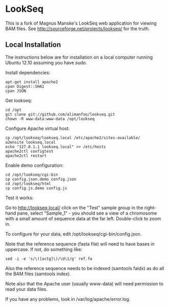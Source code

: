 LookSeq
=======

This is a fork of Magnus Manske's LookSeq web application for viewing
BAM files. See http://sourceforge.net/projects/lookseq/ for the truth.

Local Installation
------------------

The instructions below are for installation on a local computer
running Ubuntu 12.10 assuming you have sudo.

Install dependencies:

```
apt-get install apache2
cpan Digest::SHA1
cpan JSON
```

Get lookseq:

```
cd /opt
git clone git://github.com/alimanfoo/lookseq.git
chown -R www-data:www-data /opt/lookseq
```

Configure Apache virtual host:

```
cp /opt/lookseq/lookseq.local /etc/apache2/sites-available/
a2ensite lookseq.local
echo "127.0.1.1 lookseq.local" >> /etc/hosts
apache2ctl configtest
apache2ctl restart
```

Enable demo configuration:

```
cd /opt/lookseq/cgi-bin
cp config.json.demo config.json
cd /opt/lookseq/html
cp config.js.demo config.js
```

Test it works: 

Go to http://lookseq.local/ click on the "Test" sample group in the
right-hand pane, select "Sample_1" - you should see a view of a
chromosome with a small amount of sequence data at the far
left. Double-click to zoom in.

To configure for your data, edit /opt/lookseq/cgi-bin/config.json.

Note that the reference sequence (fasta file) will need to have bases
in uppercase. If not, do something like:

```
sed -i -e 's/\([actg]\)/\U\1/g' ref.fa 
```

Also the reference sequence needs to be indexed (samtools faidx) as do
all the BAM files (samtools index).

Note also that the Apache user (usually www-data) will need permission
to read your data files.

If you have any problems, look in /var/log/apache/error.log.